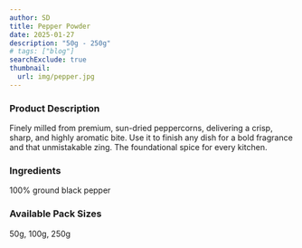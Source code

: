 ```yaml
---
author: SD
title: Pepper Powder
date: 2025-01-27
description: "50g - 250g"
# tags: ["blog"]
searchExclude: true
thumbnail:
  url: img/pepper.jpg
---
```


### Product Description

Finely milled from premium, sun-dried peppercorns, delivering a crisp, sharp, and highly aromatic bite. Use it to finish any dish for a bold fragrance and that unmistakable zing. The foundational spice for every kitchen.

### Ingredients
100% ground black pepper


### Available Pack Sizes
50g, 100g, 250g
